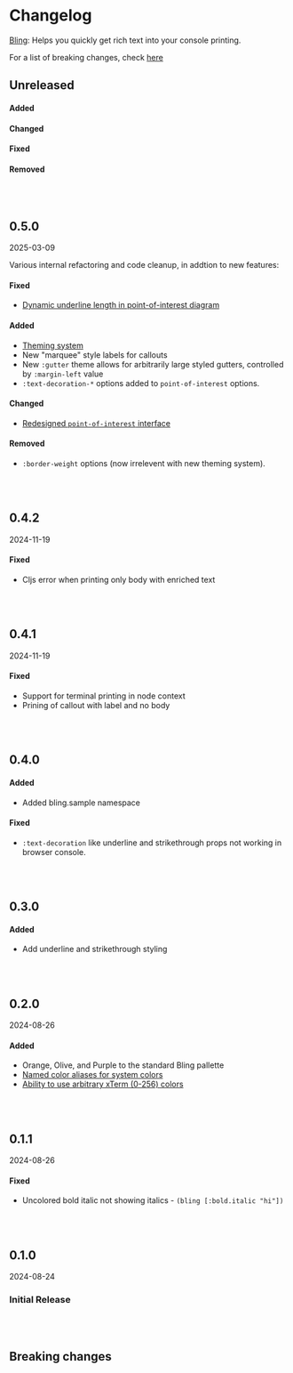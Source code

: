 # Changelog
[Bling](https://github.com/paintparty/bling): Helps you quickly get rich text into your console printing. 


For a list of breaking changes, check [here](#breaking-changes)


## Unreleased
#### Added 

#### Changed

#### Fixed

#### Removed

<br>
<br>

## 0.5.0
2025-03-09

Various internal refactoring and code cleanup, in addtion to new features:

#### Fixed
- [Dynamic underline length in point-of-interest diagram](https://github.com/paintparty/bling/issues/4)

#### Added 
- [Theming system](https://github.com/paintparty/bling/issues/13)
- New "marquee" style labels for callouts
- New `:gutter` theme allows for arbitrarily large styled gutters, controlled by `:margin-left` value
- `:text-decoration-*` options added to `point-of-interest` options. 

#### Changed
- [Redesigned `point-of-interest` interface](https://github.com/paintparty/bling/issues/14)

#### Removed
- `:border-weight` options (now irrelevent with new theming system).

<br>
<br>

## 0.4.2
2024-11-19
#### Fixed
- Cljs error when printing only body with enriched text

<br>
<br>

## 0.4.1
2024-11-19
#### Fixed
- Support for terminal printing in node context
- Prining of callout with label and no body

<br>
<br>


## 0.4.0
#### Added 
- Added bling.sample namespace

#### Fixed
- `:text-decoration` like underline and strikethrough props not working in browser console.

<br>
<br>

## 0.3.0
#### Added 
- Add underline and strikethrough styling

<br>
<br>

## 0.2.0
2024-08-26
#### Added 
- Orange, Olive, and Purple to the standard Bling pallette
- [Named color aliases for system colors](https://github.com/paintparty/bling#using-system-colors)
- [Ability to use arbitrary xTerm (0-256) colors](https://github.com/paintparty/bling#using-arbitrary-colors)

<br>
<br>

## 0.1.1
2024-08-26
#### Fixed
- Uncolored bold italic not showing italics - `(bling [:bold.italic "hi"])`

<br>
<br>

## 0.1.0
2024-08-24

### Initial Release

<br>
<br>

## Breaking changes

